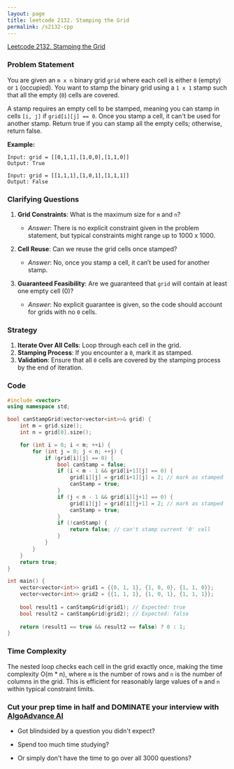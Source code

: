 ```yaml
---
layout: page
title: leetcode 2132. Stamping the Grid
permalink: /s2132-cpp
---
```

[Leetcode 2132. Stamping the Grid](https://algoadvance.github.io/algoadvance/l2132)
### Problem Statement

You are given an `m x n` binary grid `grid` where each cell is either `0` (empty) or `1` (occupied). You want to stamp the binary grid using a `1 x 1` stamp such that all the empty (`0`) cells are covered.

A stamp requires an empty cell to be stamped, meaning you can stamp in cells `[i, j]` if `grid[i][j] == 0`. Once you stamp a cell, it can't be used for another stamp. Return true if you can stamp all the empty cells; otherwise, return false.

**Example:**
```
Input: grid = [[0,1,1],[1,0,0],[1,1,0]]
Output: True

Input: grid = [[1,1,1],[1,0,1],[1,1,1]]
Output: False
```

### Clarifying Questions

1. **Grid Constraints**: What is the maximum size for `m` and `n`?
   - *Answer*: There is no explicit constraint given in the problem statement, but typical constraints might range up to 1000 x 1000.

2. **Cell Reuse**: Can we reuse the grid cells once stamped?
   - *Answer*: No, once you stamp a cell, it can’t be used for another stamp.

3. **Guaranteed Feasibility**: Are we guaranteed that `grid` will contain at least one empty cell (0)?
   - *Answer*: No explicit guarantee is given, so the code should account for grids with no `0` cells.

### Strategy

1. **Iterate Over All Cells**: Loop through each cell in the grid.
2. **Stamping Process**: If you encounter a `0`, mark it as stamped.
3. **Validation**: Ensure that all `0` cells are covered by the stamping process by the end of iteration.

### Code

```cpp
#include <vector>
using namespace std;

bool canStampGrid(vector<vector<int>>& grid) {
    int m = grid.size();
    int n = grid[0].size();

    for (int i = 0; i < m; ++i) {
        for (int j = 0; j < n; ++j) {
            if (grid[i][j] == 0) {
                bool canStamp = false;
                if (i < m - 1 && grid[i+1][j] == 0) {
                    grid[i][j] = grid[i+1][j] = 2; // mark as stamped
                    canStamp = true;
                }
                if (j < n - 1 && grid[i][j+1] == 0) {
                    grid[i][j] = grid[i][j+1] = 2; // mark as stamped
                    canStamp = true;
                }
                if (!canStamp) {
                    return false; // can't stamp current '0' cell
                }
            }
        }
    }
    return true;
}

int main() {
    vector<vector<int>> grid1 = {{0, 1, 1}, {1, 0, 0}, {1, 1, 0}};
    vector<vector<int>> grid2 = {{1, 1, 1}, {1, 0, 1}, {1, 1, 1}};
    
    bool result1 = canStampGrid(grid1); // Expected: true
    bool result2 = canStampGrid(grid2); // Expected: false
    
    return (result1 == true && result2 == false) ? 0 : 1;
}
```

### Time Complexity

The nested loop checks each cell in the grid exactly once, making the time complexity O(m * n), where `m` is the number of rows and `n` is the number of columns in the grid. This is efficient for reasonably large values of `m` and `n` within typical constraint limits.


### Cut your prep time in half and DOMINATE your interview with [AlgoAdvance AI](https://algoAdvance.com)

- Got blindsided by a question you didn't expect?

- Spend too much time studying?

- Or simply don't have the time to go over all 3000 questions?

